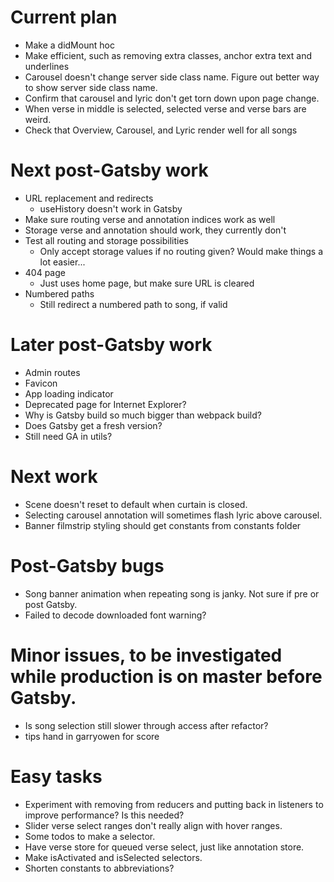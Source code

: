# Current plan
* Make a didMount hoc
* Make efficient, such as removing extra classes, anchor extra text and underlines
* Carousel doesn't change server side class name. Figure out better way to show server side class name.
* Confirm that carousel and lyric don't get torn down upon page change.
* When verse in middle is selected, selected verse and verse bars are weird.
* Check that Overview, Carousel, and Lyric render well for all songs

# Next post-Gatsby work
* URL replacement and redirects
    * useHistory doesn't work in Gatsby
* Make sure routing verse and annotation indices work as well
* Storage verse and annotation should work, they currently don't
* Test all routing and storage possibilities
    * Only accept storage values if no routing given? Would make things a lot easier...
* 404 page
    * Just uses home page, but make sure URL is cleared
* Numbered paths
    * Still redirect a numbered path to song, if valid

# Later post-Gatsby work
* Admin routes
* Favicon
* App loading indicator
* Deprecated page for Internet Explorer?
* Why is Gatsby build so much bigger than webpack build?
* Does Gatsby get a fresh version?
* Still need GA in utils?

# Next work
* Scene doesn't reset to default when curtain is closed.
* Selecting carousel annotation will sometimes flash lyric above carousel.
* Banner filmstrip styling should get constants from constants folder

# Post-Gatsby bugs
* Song banner animation when repeating song is janky. Not sure if pre or post Gatsby.
* Failed to decode downloaded font warning?

# Minor issues, to be investigated while production is on master before Gatsby.
* Is song selection still slower through access after refactor?
* tips hand in garryowen for score

# Easy tasks
* Experiment with removing from reducers and putting back in listeners to improve performance? Is this needed?
* Slider verse select ranges don't really align with hover ranges.
* Some todos to make a selector.
* Have verse store for queued verse select, just like annotation store.
* Make isActivated and isSelected selectors.
* Shorten constants to abbreviations?
